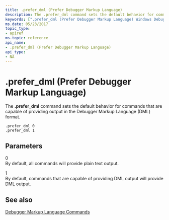 ```yaml
---
title: .prefer_dml (Prefer Debugger Markup Language)
description: The .prefer_dml command sets the default behavior for commands that are capable of providing output in the Debugger Markup Language (DML) format.
keywords: [".prefer_dml (Prefer Debugger Markup Language) Windows Debugging"]
ms.date: 05/23/2017
topic_type:
- apiref
ms.topic: reference
api_name:
- .prefer_dml (Prefer Debugger Markup Language)
api_type:
- NA
---
```


# .prefer\_dml (Prefer Debugger Markup Language)


The **.prefer\_dml** command sets the default behavior for commands that are capable of providing output in the Debugger Markup Language (DML) format.

```dbgcmd
.prefer_dml 0
.prefer_dml 1
```

## <span id="Parameters"></span><span id="parameters"></span><span id="PARAMETERS"></span>Parameters


<span id="_______0"></span> 0  
By default, all commands will provide plain text output.

<span id="_______1"></span> 1  
By default, commands that are capable of providing DML output will provide DML output.

## <span id="see_also"></span>See also


[Debugger Markup Language Commands](../debugger/debugger-markup-language-commands.md)

 

 






